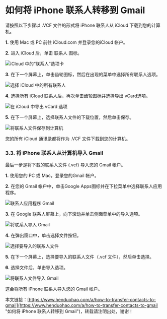 # 如何将 iPhone 联系人转移到 Gmail

请按照以下步骤以 .VCF 文件的形式将 iPhone 联系人从 iCloud 下载到您的计算机。

**1.** 使用 Mac 或 PC 前往 iCloud.com 并登录您的iCloud 帐户。

**2.** 进入 iCloud 后，单击 联系人 图标。

![iCloud 中的“联系人”选项卡](https://p3-juejin.byteimg.com/tos-cn-i-k3u1fbpfcp/bfcdcc8d54c44858b0956610eaa50ac4~tplv-k3u1fbpfcp-zoom-1.image)

**3.** 在下一个屏幕上，单击齿轮图标，然后在出现的菜单中选择所有联系人选项。

![选择 iCloud 中的所有联系人](https://p3-juejin.byteimg.com/tos-cn-i-k3u1fbpfcp/7d65cf2c30a14af7ad161e42c2cf2327~tplv-k3u1fbpfcp-zoom-1.image)

**4.** 选择所有 iCloud 联系人后，再次单击齿轮图标并选择导出 vCard选项。

![在 iCloud 中导出 vCard 选项](https://p3-juejin.byteimg.com/tos-cn-i-k3u1fbpfcp/d130370514db40a2bc2d5ae276a6ce8d~tplv-k3u1fbpfcp-zoom-1.image)

**5.** 在下一个屏幕上，选择联系人文件的下载位置，然后单击保存。

![将联系人文件保存到计算机](https://p3-juejin.byteimg.com/tos-cn-i-k3u1fbpfcp/4d36f68f7d684988bfeeb2e433aaecb7~tplv-k3u1fbpfcp-zoom-1.image)

您的所有 iCloud 通讯录都将作为 .VCF 文件下载到您的计算机。

### 3.3. 将 iPhone 联系人从计算机导入 Gmail

最后一步是将下载的联系人文件 (.vcf) 导入您的 Gmail 帐户。

**1.** 使用您的 PC 或 Mac，登录您的Gmail 帐户。

**2.** 在您的 Gmail 帐户中，单击Google Apps图标并在下拉菜单中选择联系人应用程序。

![联系人应用程序 Gmail](https://p3-juejin.byteimg.com/tos-cn-i-k3u1fbpfcp/6b498db84ae846138958782a15a86bef~tplv-k3u1fbpfcp-zoom-1.image)

**3.** 在 Google 联系人屏幕上，向下滚动并单击侧面菜单中的导入选项。

![将联系人导入 Gmail](https://p3-juejin.byteimg.com/tos-cn-i-k3u1fbpfcp/4bf66e00dff2481da7ab5b0e69d5a0b6~tplv-k3u1fbpfcp-zoom-1.image)

**4.** 在弹出窗口中，单击选择文件按钮。

![选择要导入的联系人文件](https://p3-juejin.byteimg.com/tos-cn-i-k3u1fbpfcp/3ed9f201e8454db0ab9289eb844fa884~tplv-k3u1fbpfcp-zoom-1.image)

**5.** 在下一个屏幕上，选择要导入的联系人文件（.vcf 文件），然后单击选择。

**6.** 选择文件后，单击导入选项。

![将联系人文件导入 Gmail](https://p3-juejin.byteimg.com/tos-cn-i-k3u1fbpfcp/48588109c649444ab2a34739f6a7a903~tplv-k3u1fbpfcp-zoom-1.image)

这会将所有 iPhone 联系人导入您的 Gmail 帐户。

本文链接：[https://www.henduohao.com/a/how-to-transfer-contacts-to-gmail](https://www.henduohao.com/a/how-to-transfer-contacts-to-gmail "如何将 iPhone 联系人转移到 Gmail")，转载请注明出处，谢谢！